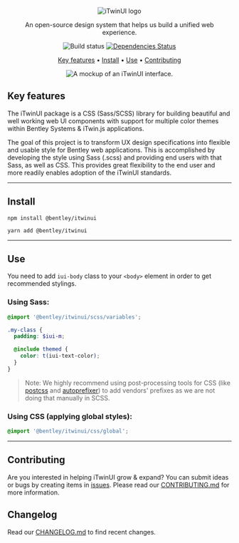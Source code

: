 <p align="center">
  <img src="https://itwinplatformcdn.azureedge.net/iTwinUI/iTwinUI-logo.png" alt="iTwinUI logo" />
</p>

<div align="center">An open-source design system that helps us build a unified web experience.</div>
  
<div align="center">
  
  ![Build status](https://github.com/iTwin/iTwinUI/actions/workflows/build.yml/badge.svg?branch=main)
  [![Dependencies Status](https://status.david-dm.org/gh/dwyl/esta.svg)](https://david-dm.org/dwyl/esta)

</div>

<div align="center">
  
  [Key features](#key-features) • [Install](#install) • [Use](#use) • [Contributing](#contributing)

</div>

<p align="center">
  <img src="https://itwinplatformcdn.azureedge.net/iTwinUI/interface-mockup.png" alt="A mockup of an iTwinUI interface." />
</p>


## Key features

The iTwinUI package is a CSS (Sass/SCSS) library for building beautiful and well working web UI components with support for multiple color themes within Bentley Systems & iTwin.js applications.

The goal of this project is to transform UX design specifications into flexible and usable style for Bentley web applications. This is accomplished by developing the style using Sass (.scss) and providing end users with that Sass, as well as CSS. This provides great flexibility to the end user and more readily enables adoption of the iTwinUI standards.

---

## Install

```
npm install @bentley/itwinui
```

```
yarn add @bentley/itwinui
```

---

## Use

You need to add `iui-body` class to your `<body>` element in order to get recommended stylings.

### Using Sass:

```scss
@import '@bentley/itwinui/scss/variables';

.my-class {
  padding: $iui-m;

  @include themed {
    color: t(iui-text-color);
  }
}
```

> Note: We highly recommend using post-processing tools for CSS (like [postcss](https://www.npmjs.com/package/postcss) and [autoprefixer](https://www.npmjs.com/package/autoprefixer)) to add vendors' prefixes as we are not doing that manually in SCSS.

### Using CSS (applying global styles):

```css
@import '@bentley/itwinui/css/global';
```

---

## Contributing

Are you interested in helping iTwinUI grow & expand? You can submit ideas or bugs by creating items in [issues](https://github.com/iTwin/iTwinUI/issues).
Please read our [CONTRIBUTING.md](https://github.com/iTwin/iTwinUI/blob/main/CONTRIBUTING.md) for more information.

## Changelog

Read our [CHANGELOG.md](https://github.com/iTwin/iTwinUI/blob/main/CHANGELOG.md) to find recent changes.
